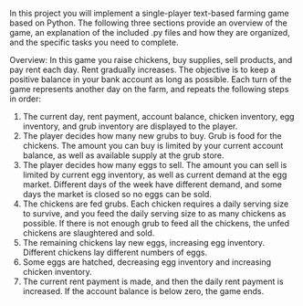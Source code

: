 In this project you will implement a single-player text-based farming game based on Python. The following three sections
provide an overview of the game, an explanation of the included .py files and how they are organized, and
the specific tasks you need to complete.

Overview:
In this game you raise chickens, buy supplies, sell products, and pay rent each day. Rent gradually increases.
The objective is to keep a positive balance in your bank account as long as possible. Each turn of the game
represents another day on the farm, and repeats the following steps in order:

1. The current day, rent payment, account balance, chicken inventory, egg inventory, and grub inventory
are displayed to the player.
2. The player decides how many new grubs to buy. Grub is food for the chickens. The amount you can
buy is limited by your current account balance, as well as available supply at the grub store.
3. The player decides how many eggs to sell. The amount you can sell is limited by current egg inventory,
as well as current demand at the egg market. Different days of the week have different demand, and
some days the market is closed so no eggs can be sold.
4. The chickens are fed grubs. Each chicken requires a daily serving size to survive, and you feed the
daily serving size to as many chickens as possible. If there is not enough grub to feed all the chickens,
the unfed chickens are slaughtered and sold.
5. The remaining chickens lay new eggs, increasing egg inventory. Different chickens lay different
numbers of eggs.
6. Some eggs are hatched, decreasing egg inventory and increasing chicken inventory.
7. The current rent payment is made, and then the daily rent payment is increased. If the account balance
is below zero, the game ends.
